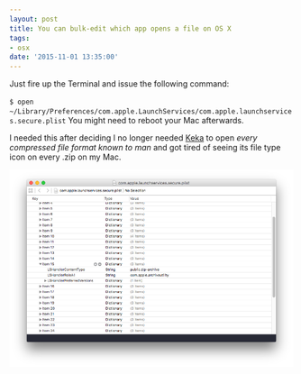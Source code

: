 ```yaml
---
layout: post
title: You can bulk-edit which app opens a file on OS X
tags:
- osx
date: '2015-11-01 13:35:00'
---
```


Just fire up the Terminal and issue the following command:

`$ open ~/Library/Preferences/com.apple.LaunchServices/com.apple.launchservices.secure.plist`
You might need to reboot your Mac afterwards.

I needed this after deciding I no longer needed [Keka](http://www.kekaosx.com/en/) to open _every compressed file format known to man_ and got tired of seeing its file type icon on every .zip on my Mac.

![The launchservices plist shown in Xcode](/assets/blog/Screen_Shot_2015-12-01_at_13.43.15.png)
